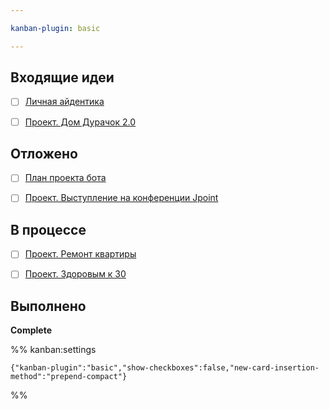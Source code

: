 ```yaml
---

kanban-plugin: basic

---
```


## Входящие идеи

- [ ] [Личная айдентика](Личная%20айдентика.md)
- [ ] [Проект. Дом Дурачок 2.0](Проект.%20Дом%20Дурачок%202.0.md)


## Отложено

- [ ] [План проекта бота](План%20проекта%20бота.md)
- [ ] [Проект. Выступление на конференции Jpoint](Проект.%20Выступление%20на%20конференции%20Jpoint.md)


## В процессе

- [ ] [Проект. Ремонт квартиры](Проект.%20Ремонт%20квартиры.md)
- [ ] [Проект. Здоровым к 30](Проект.%20Здоровым%20к%2030.md)


## Выполнено

**Complete**




%% kanban:settings
```
{"kanban-plugin":"basic","show-checkboxes":false,"new-card-insertion-method":"prepend-compact"}
```
%%